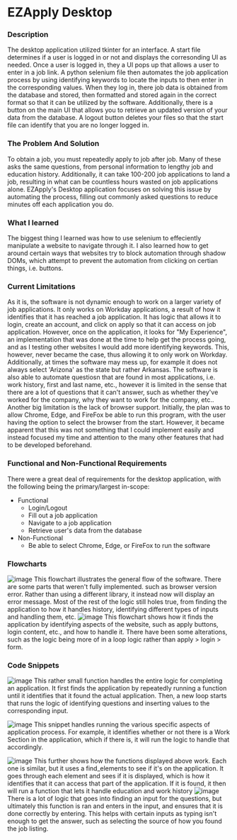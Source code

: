 # EZApply Desktop
### Description
The desktop application utilized tkinter for an interface. A start file determines if a user is logged in or not and displays the corresonding UI as needed. Once a user is logged in, they a UI pops up that allows a user to enter in a job link. A python selenium file then automates the job application process by using identifying keywords to locate the inputs to then enter in the corresponding values. When they log in, there job data is obtained from the database and stored, then formatted and stored again in the correct format so that it can be utilized by the software. Additionally, there is a button on the main UI that allows you to retrieve an updated version of your data from the database. A logout button deletes your files so that the start file can identify that you are no longer logged in.

### The Problem And Solution
To obtain a job, you must repeatedly apply to job after job. Many of these asks the same questions, from personal information to lengthy job and education history. Additionally, it can take 100-200 job applications to land a job, resulting in what can be countless hours wasted on job applications alone. EZApply's Desktop application focuses on solving this issue by automating the process, filling out commonly asked questions to reduce minutes off each application you do.

### What I learned
The biggest thing I learned was how to use selenium to effeciently manipulate a website to navigate through it. I also learned how to get around certain ways that websites try to block automation through shadow DOMs, which attempt to prevent the automation from clicking on certian things, i.e. buttons.

### Current Limitations
As it is, the software is not dynamic enough to work on a larger variety of job applications. It only works on Workday applications, a result of how it identifies that it has reached a job application. It has logic that allows it to login, create an account, and click on apply so that it can access on job application. However, once on the application, it looks for "My Experience", an implementation that was done at the time to help get the process going, and as I testing other websites I would add more identifying keywords. This, however, never became the case, thus allowing it to only work on Workday. Additionally, at times the software may mess up, for example it does not always select 'Arizona' as the state but rather Arkansas. The software is also able to automate questiosn that are found in most applications, i.e. work history, first and last name, etc., however it is limited in the sense that there are a lot of questions that it can't answer, such as whether they've worked for the company, why they want to work for the company, etc.. Another big limitation is the lack of browser support. Initially, the plan was to allow Chrome, Edge, and FireFox be able to run this program, with the user having the option to select the browser from the start. However, it became apparent that this was not something that I could implement easily and instead focused my time and attention to the many other features that had to be developed beforehand.

### Functional and Non-Functional Requirements
There were a great deal of requirements for the desktop application, with the following being the primary/largest in-scope:
* Functional
  * Login/Logout
  * Fill out a job application
  * Navigate to a job application
  * Retrieve user's data from the database
* Non-Functional
  * Be able to select Chrome, Edge, or FireFox to run the software
    
### Flowcharts
![image](https://github.com/JacobGordon43/EZApplyDesktop/assets/77366005/7d3d1b5f-2bc2-4e9d-b984-c986441903f3)
This flowchart illustrates the general flow of the software. There are some parts that weren't fully implemented. such as browser version error. Rather than using a different library, it instead now will display an error message. Most of the rest of the logic still holes true, from finding the application to how it handles history, identifying different types of inputs and handling them, etc.
![image](https://github.com/JacobGordon43/EZApplyDesktop/assets/77366005/d9037dbc-8836-4329-bd48-03c8c3d3925c)
This flowchart shows how it finds the application by identifying aspects of the website, such as apply buttons, login content, etc., and how to handle it. There have been some alterations, such as the logic being more of in a loop logic rather than apply > login > form.


### Code Snippets
![image](https://github.com/JacobGordon43/EZApplyDesktop/assets/77366005/8b874e05-7d15-4739-9b1e-0ca449292077)
This rather small function handles the entire logic for completing an application. It first finds the application by repeatedly running a function until it identifies that it found the actual application. Then, a new loop starts that runs the logic of identifying questions and inserting values to the corresponding input.

![image](https://github.com/JacobGordon43/EZApplyDesktop/assets/77366005/f98b64fe-9816-484a-b352-c7ea5bced744)
This snippet handles running the various specific aspects of application process. For example, it identifies whether or not there is a Work Section in the application, which if there is, it will run the logic to handle that accordingly.

![image](https://github.com/JacobGordon43/EZApplyDesktop/assets/77366005/45f2ffb2-329c-4f96-97c7-31791e55228a)
This further shows how the functions displayed above work. Each one is similar, but it uses a find_elements to see if it's on the application. It goes through each element and sees if it is displayed, which is how it identifies that it can access that part of the application. If it is found, it then will run a function that lets it handle education and work history
![image](https://github.com/JacobGordon43/EZApplyDesktop/assets/77366005/bd8043de-2ab5-4f08-837a-b8af0d5118ad)
There is a lot of logic that goes into finding an input for the questions, but ultimately this function is ran and enters in the input, and ensures that it is done correctly by entering. This helps with certain inputs as typing isn't enough to get the answer, such as selecting the source of how you found the job listing.

